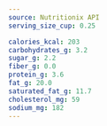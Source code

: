 ```yaml
---
source: Nutritionix API
serving_size_cup: 0.25

calories_kcal: 203
carbohydrates_g: 3.2
sugar_g: 2.2
fiber_g: 0.0
protein_g: 3.6
fat_g: 20.0
saturated_fat_g: 11.7
cholesterol_mg: 59
sodium_mg: 182
---
```


